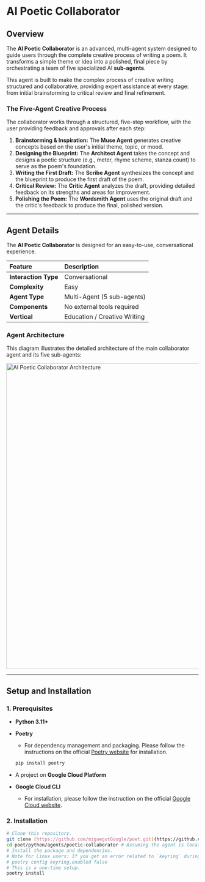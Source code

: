 # AI Poetic Collaborator

## Overview

The **AI Poetic Collaborator** is an advanced, multi-agent system designed to guide users through the complete creative process of writing a poem. It transforms a simple theme or idea into a polished, final piece by orchestrating a team of five specialized AI **sub-agents**.

This agent is built to make the complex process of creative writing structured and collaborative, providing expert assistance at every stage: from initial brainstorming to critical review and final refinement.

### The Five-Agent Creative Process

The collaborator works through a structured, five-step workflow, with the user providing feedback and approvals after each step:

1.  **Brainstorming & Inspiration:** The **Muse Agent** generates creative concepts based on the user's initial theme, topic, or mood.
2.  **Designing the Blueprint:** The **Architect Agent** takes the concept and designs a poetic structure (e.g., meter, rhyme scheme, stanza count) to serve as the poem's foundation.
3.  **Writing the First Draft:** The **Scribe Agent** synthesizes the concept and the blueprint to produce the first draft of the poem.
4.  **Critical Review:** The **Critic Agent** analyzes the draft, providing detailed feedback on its strengths and areas for improvement.
5.  **Polishing the Poem:** The **Wordsmith Agent** uses the original draft and the critic's feedback to produce the final, polished version.

---

## Agent Details

The **AI Poetic Collaborator** is designed for an easy-to-use, conversational experience.

| Feature | Description |
| :--- | :--- |
| **Interaction Type** | Conversational |
| **Complexity** | Easy |
| **Agent Type** | Multi-Agent (5 sub-agents) |
| **Components** | No external tools required |
| **Vertical** | Education / Creative Writing |

### Agent Architecture

This diagram illustrates the detailed architecture of the main collaborator agent and its five sub-agents:

<img src="poetic-collaborator.svg" alt="AI Poetic Collaborator Architecture" width="800"/>

---

## Setup and Installation

### 1. Prerequisites

* **Python 3.11+**
* **Poetry**
    * For dependency management and packaging. Please follow the instructions on the official [Poetry website](https://python-poetry.org/docs/) for installation.

    ```bash
    pip install poetry
    ```

* A project on **Google Cloud Platform**
* **Google Cloud CLI**
    * For installation, please follow the instruction on the official [Google Cloud website](https://cloud.google.com/sdk/docs/install).

### 2. Installation

```bash
# Clone this repository.
git clone [https://github.com/miguegutGoogle/poet.git](https://github.com/miguegutGoogle/poet.git)
cd poet/python/agents/poetic-collaborator # Assuming the agent is located here inside the 'poet' repo
# Install the package and dependencies.
# Note for Linux users: If you get an error related to `keyring` during the installation, you can disable it by running the following command:
# poetry config keyring.enabled false
# This is a one-time setup.
poetry install
